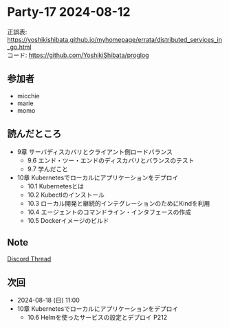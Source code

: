 # Party-17 2024-08-12

正誤表: https://yoshikishibata.github.io/myhomepage/errata/distributed_services_in_go.html  
コード: https://github.com/YoshikiShibata/proglog

## 参加者

- micchie
- marie
- momo

## 読んだところ

- 9章 サーバディスカバリとクライアント側ロードバランス
  - 9.6 エンド・ツー・エンドのディスカバリとバランスのテスト
  - 9.7 学んだこと
- 10章 Kubernetesでローカルにアプリケーションをデプロイ
  - 10.1 Kubernetesとは
  - 10.2 Kubectlのインストール
  - 10.3 ローカル開発と継続的インテグレーションのためにKindを利用
  - 10.4 エージェントのコマンドライン・インタフェースの作成
  - 10.5 Dockerイメージのビルド

## Note

[Discord Thread](https://discord.com/channels/689414179752247409/725156029033218080/1272355768598921298)

## 次回

- 2024-08-18 (日) 11:00
- 10章 Kubernetesでローカルにアプリケーションをデプロイ
  - 10.6 Helmを使ったサービスの設定とデプロイ P212
